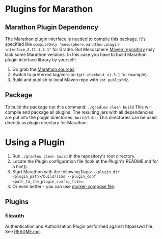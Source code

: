 # Plugins for Marathon

## Marathon Plugin Dependency

The Marathon plugin interface is needed to compile this package.
It's specified like  `compileOnly "mesosphere.marathon:plugin-interface_2.11:1.5.1"` for Gradle.
But Mesosphere [Maven repository](http://downloads.mesosphere.io/maven) may lack some Marathon versions.
In this case you have to build Marathon plugin interface library by yourself:

1. Go grab the [Marathon sources](https://github.com/mesosphere/marathon).
2. Switch to preferred tag/version (`git checkout v1.5.1` for example).
3. Build and publish to local Maven repo with `sbt publishM2`.


## Package

To build the package run this command: `./gradlew clean build`
This will compile and package all plugins.
The resulting jars with all dependencies are put into the plugin directories: `build/libs`.
This directories can be used directly as plugin directory for Marathon.

# Using a Plugin
1. Run `./gradlew clean build` in the repository's root directory.
2. Locate the Plugin configuration file (look at the Plugin's README.md for a hint)).
3. Start Marathon with the following flags: `--plugin_dir <plugin_path>/build/libs --plugin_conf <path_to_the_plugin_config_file>`.
4. Or even better - you can use [docker-compose file](fileauth/src/test/resources/docker-compose.yml).

## Plugins

### fileauth

Authentication and Authorization Plugin performed against htpasswd file. See [README.md](fileauth/README.md).
